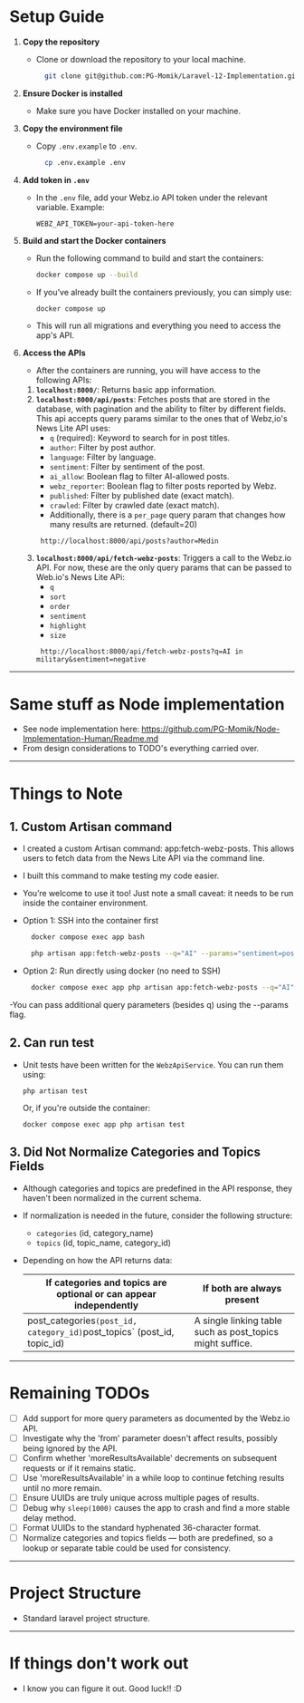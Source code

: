 # Setup Guide

1. **Copy the repository**
    - Clone or download the repository to your local machine.
      ```bash
        git clone git@github.com:PG-Momik/Laravel-12-Implementation.git
      ```

2. **Ensure Docker is installed**
    - Make sure you have Docker installed on your machine.

3. **Copy the environment file**
    - Copy `.env.example` to `.env`.
      ```bash
        cp .env.example .env
      ```

4. **Add token in `.env`**
    - In the `.env` file, add your Webz.io API token under the relevant variable. Example:
      ```env
      WEBZ_API_TOKEN=your-api-token-here
      ```

5. **Build and start the Docker containers**
    - Run the following command to build and start the containers:
      ```bash
      docker compose up --build
      ```
    - If you’ve already built the containers previously, you can simply use:
      ```bash
      docker compose up
      ```
    - This will run all migrations and everything you need to access the app's API.

6. **Access the APIs**
    - After the containers are running, you will have access to the following APIs:
    1. **`localhost:8000/`**: Returns basic app information.
    2. **`localhost:8000/api/posts`**: Fetches posts that are stored in the database, with pagination and the ability to filter by different fields. This api accepts query params similar to the ones that of Webz,io's News Lite API uses:
        - `q` (required): Keyword to search for in post titles.
        - `author`: Filter by post author.
        - `language`: Filter by language.
        - `sentiment`: Filter by sentiment of the post.
        - `ai_allow`: Boolean flag to filter AI-allowed posts.
        - `webz_reporter`: Boolean flag to filter posts reported by Webz.
        - `published`: Filter by published date (exact match).
        - `crawled`: Filter by crawled date (exact match).
        - Additionally, there is a `per_page` query param that changes how many results are returned. (default=20)
        ```
         http://localhost:8000/api/posts?author=Medin
        ```
    3. **`localhost:8000/api/fetch-webz-posts`**: Triggers a call to the Webz.io API. For now, these are the only query params that can be passed to Web.io's News Lite APi:
        - `q`
        - `sort`
        - `order`
        - `sentiment`
        - `highlight`
        - `size`
        ```
         http://localhost:8000/api/fetch-webz-posts?q=AI in military&sentiment=negative
        ```
---

# Same stuff as Node implementation
- See node implementation here: https://github.com/PG-Momik/Node-Implementation-Human/Readme.md
- From design considerations to TODO's everything carried over.


---

# Things to Note

## 1. Custom Artisan command
- I created a custom Artisan command: app:fetch-webz-posts. This allows users to fetch data from the News Lite API via the command line.
- I built this command to make testing my code easier.
- You’re welcome to use it too! Just note a small caveat: it needs to be run inside the container environment.
- Option 1: SSH into the container first
  ```bash
    docker compose exec app bash
  ```

  ```bash
    php artisan app:fetch-webz-posts --q="AI" --params="sentiment=positive&sort_by=relevance"
  ```

- Option 2: Run directly using docker (no need to SSH)
  ```bash
    docker compose exec app php artisan app:fetch-webz-posts --q="AI" --params="sentiment=positive&sort_by=relevance"
  ```
-You can pass additional query parameters (besides q) using the --params flag.

## 2. Can run test
- Unit tests have been written for the `WebzApiService`. You can run them using:
  ```
  php artisan test
  ```

  Or, if you're outside the container:

  ```
  docker compose exec app php artisan test
  ```

## 3. Did Not Normalize Categories and Topics Fields
- Although categories and topics are predefined in the API response, they haven't been normalized in the current schema.
- If normalization is needed in the future, consider the following structure:
    - `categories` (id, category_name)
    - `topics` (id, topic_name, category_id)
- Depending on how the API returns data:

  |If categories and topics are optional or can appear independently |        If both are always present|
    |----|-----|
  | post_categories` (post_id, category_id) `post_topics` (post_id, topic_id)|A single linking table such as post_topics might suffice.|

---

# Remaining TODOs
- [ ] Add support for more query parameters as documented by the Webz.io API.
- [ ] Investigate why the 'from' parameter doesn't affect results, possibly being ignored by the API.
- [ ] Confirm whether 'moreResultsAvailable' decrements on subsequent requests or if it remains static.
- [ ] Use 'moreResultsAvailable' in a while loop to continue fetching results until no more remain.
- [ ] Ensure UUIDs are truly unique across multiple pages of results.
- [ ] Debug why `sleep(1000)` causes the app to crash and find a more stable delay method.
- [ ] Format UUIDs to the standard hyphenated 36-character format.
- [ ] Normalize categories and topics fields — both are predefined, so a lookup or separate table could be used for consistency.

---

# Project Structure
- Standard laravel project structure.

---

# If things don't work out
- I know you can figure it out. Good luck!! :D
  
